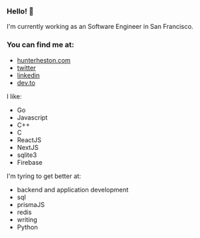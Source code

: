 ### Hello! 👋

I'm currently working as an Software Engineer in San Francisco.

### You can find me at:
* [hunterheston.com](https://hunterheston.com)
* [twitter](https://twitter.com/HunterHeston)
* [linkedin](https://www.linkedin.com/in/hunterheston)
* [dev.to](https://dev.to/hunterheston)

I like: 
* Go
* Javascript
* C++
* C
* ReactJS
* NextJS
* sqlite3
* Firebase

I'm tyring to get better at:
* backend and application development
* sql
* prismaJS
* redis
* writing
* Python


<!--
**HunterHeston/hunterheston** is a ✨ _special_ ✨ repository because its `README.md` (this file) appears on your GitHub profile.

Here are some ideas to get you started:

- 🔭 I’m currently working on ...
- 🌱 I’m currently learning ...
- 👯 I’m looking to collaborate on ...
- 🤔 I’m looking for help with ...
- 💬 Ask me about ...
- 📫 How to reach me: ...
- 😄 Pronouns: ...
- ⚡ Fun fact: ...
-->
